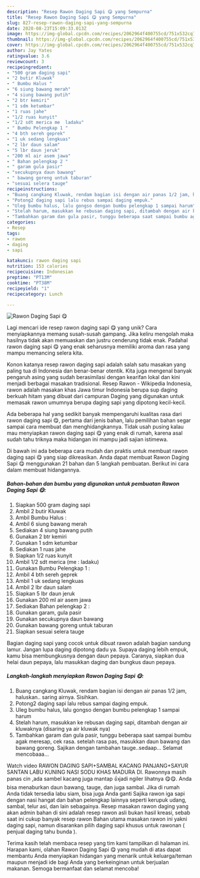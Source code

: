 ```yaml
---
description: "Resep Rawon Daging Sapi 😋 yang Sempurna"
title: "Resep Rawon Daging Sapi 😋 yang Sempurna"
slug: 827-resep-rawon-daging-sapi-yang-sempurna
date: 2020-08-23T15:09:33.013Z
image: https://img-global.cpcdn.com/recipes/2062964f400755cd/751x532cq70/rawon-daging-sapi-😋-foto-resep-utama.jpg
thumbnail: https://img-global.cpcdn.com/recipes/2062964f400755cd/751x532cq70/rawon-daging-sapi-😋-foto-resep-utama.jpg
cover: https://img-global.cpcdn.com/recipes/2062964f400755cd/751x532cq70/rawon-daging-sapi-😋-foto-resep-utama.jpg
author: Jay Yates
ratingvalue: 3.6
reviewcount: 3
recipeingredient:
- "500 gram daging sapi"
- "2 butir Kluwak"
- " Bumbu Halus "
- "6 siung bawang merah"
- "4 siung bawang putih"
- "2 btr kemiri"
- "1 sdm ketumbar"
- "1 ruas jahe"
- "1/2 ruas kunyit"
- "1/2 sdt merica me  ladaku"
- " Bumbu Pelengkap 1 "
- "4 bth sereh geprek"
- "1 uk sedang lengkuas"
- "2 lbr daun salam"
- "5 lbr daun jeruk"
- "200 ml air asem jawa"
- " Bahan pelengkap 2 "
- " garam gula pasir"
- "secukupnya daun bawang"
- " bawang goreng untuk taburan"
- "sesuai selera tauge"
recipeinstructions:
- "Buang cangkang Kluwak, rendam bagian isi dengan air panas 1/2 jam, haluskan.. saring airnya. Sisihkan."
- "Potong2 daging sapi lalu rebus sampai daging empuk."
- "Uleg bumbu halus, lalu gongso dengan bumbu pelengkap 1 sampai harum"
- "Stelah harum, masukkan ke rebusan daging sapi, ditambah dengan air kluwaknya (disaring ya air kluwak nya)"
- "Tambahkan garam dan gula pasir, tunggu beberapa saat sampai bumbu agak meresap, cek rasa. setelah rasa pas, masukkan daun bawang dan bawang goreng. Sajikan dengan tambahan tauge..sedaap... Selamat mencobaaa..."
categories:
- Resep
tags:
- rawon
- daging
- sapi

katakunci: rawon daging sapi 
nutrition: 153 calories
recipecuisine: Indonesian
preptime: "PT13M"
cooktime: "PT38M"
recipeyield: "1"
recipecategory: Lunch

---
```



![Rawon Daging Sapi 😋](https://img-global.cpcdn.com/recipes/2062964f400755cd/751x532cq70/rawon-daging-sapi-😋-foto-resep-utama.jpg)

Lagi mencari ide resep rawon daging sapi 😋 yang unik? Cara menyiapkannya memang susah-susah gampang. Jika keliru mengolah maka hasilnya tidak akan memuaskan dan justru cenderung tidak enak. Padahal rawon daging sapi 😋 yang enak seharusnya memiliki aroma dan rasa yang mampu memancing selera kita.

Konon katanya resep rawon daging sapi adalah salah satu masakan yang paling tua di Indonesia dan benar-benar otentik. Kita juga mengenal banyak pengaruh asing yang sudah berasimilasi dengan kearifan lokal dan kini menjadi berbagai masakan tradisional. Resep Rawon - Wikipedia Indonesia, rawon adalah masakan khas Jawa timur Indonesia berupa sup daging berkuah hitam yang dibuat dari campuran Daging yang digunakan untuk memasak rawon umumnya berupa daging sapi yang dipotong kecil-kecil.

Ada beberapa hal yang sedikit banyak mempengaruhi kualitas rasa dari rawon daging sapi 😋, pertama dari jenis bahan, lalu pemilihan bahan segar sampai cara membuat dan menghidangkannya. Tidak usah pusing kalau mau menyiapkan rawon daging sapi 😋 yang enak di rumah, karena asal sudah tahu triknya maka hidangan ini mampu jadi sajian istimewa.


Di bawah ini ada beberapa cara mudah dan praktis untuk membuat rawon daging sapi 😋 yang siap dikreasikan. Anda dapat membuat Rawon Daging Sapi 😋 menggunakan 21 bahan dan 5 langkah pembuatan. Berikut ini cara dalam membuat hidangannya.

<!--inarticleads1-->

##### Bahan-bahan dan bumbu yang digunakan untuk pembuatan Rawon Daging Sapi 😋:

1. Siapkan 500 gram daging sapi
1. Ambil 2 butir Kluwak
1. Ambil  Bumbu Halus :
1. Ambil 6 siung bawang merah
1. Sediakan 4 siung bawang putih
1. Gunakan 2 btr kemiri
1. Gunakan 1 sdm ketumbar
1. Sediakan 1 ruas jahe
1. Siapkan 1/2 ruas kunyit
1. Ambil 1/2 sdt merica (me : ladaku)
1. Gunakan  Bumbu Pelengkap 1 :
1. Ambil 4 bth sereh geprek
1. Ambil 1 uk sedang lengkuas
1. Ambil 2 lbr daun salam
1. Siapkan 5 lbr daun jeruk
1. Gunakan 200 ml air asem jawa
1. Sediakan  Bahan pelengkap 2 :
1. Gunakan  garam, gula pasir
1. Gunakan secukupnya daun bawang
1. Gunakan  bawang goreng untuk taburan
1. Siapkan sesuai selera tauge


Bagian daging sapi yang cocok untuk dibuat rawon adalah bagian sandung lamur. Jangan lupa daging dipotong dadu ya. Supaya daging lebih empuk, kamu bisa membungkusnya dengan daun pepaya. Caranya, siapkan dua helai daun pepaya, lalu masukkan daging dan bungkus daun pepaya. 

<!--inarticleads2-->

##### Langkah-langkah menyiapkan Rawon Daging Sapi 😋:

1. Buang cangkang Kluwak, rendam bagian isi dengan air panas 1/2 jam, haluskan.. saring airnya. Sisihkan.
1. Potong2 daging sapi lalu rebus sampai daging empuk.
1. Uleg bumbu halus, lalu gongso dengan bumbu pelengkap 1 sampai harum
1. Stelah harum, masukkan ke rebusan daging sapi, ditambah dengan air kluwaknya (disaring ya air kluwak nya)
1. Tambahkan garam dan gula pasir, tunggu beberapa saat sampai bumbu agak meresap, cek rasa. setelah rasa pas, masukkan daun bawang dan bawang goreng. Sajikan dengan tambahan tauge..sedaap... Selamat mencobaaa...


Watch video RAWON DAGING SAPI+SAMBAL KACANG PANJANG+SAYUR SANTAN LABU KUNING NASI SODU KHAS MADURA DI. Rawonnya masih panas cin ,ada sambel kacang juga mantap 👍jadi ngiler lihatnya 😋😋. Anda bisa menaburkan daun bawang, tauge, dan juga sambal. Jika di rumah Anda tidak tersedia labu siam, bisa juga Anda ganti Sajika rawon iga sapi dengan nasi hangat dan bahan pelengkap lainnya seperti kerupuk udang, sambal, telur asi, dan lain sebagainya. Resep masakan rawon daging yang akan admin bahan di sini adalah resep rawon asli bukan hasil kreasi, sebab saat ini cukup banyak resep rawon Bahan utama masakan rawon ini yakni daging sapi, namun disarankan pilih daging sapi khusus untuk rawonan ( penjual daging tahu bunda ). 

Terima kasih telah membaca resep yang tim kami tampilkan di halaman ini. Harapan kami, olahan Rawon Daging Sapi 😋 yang mudah di atas dapat membantu Anda menyiapkan hidangan yang menarik untuk keluarga/teman maupun menjadi ide bagi Anda yang berkeinginan untuk berjualan makanan. Semoga bermanfaat dan selamat mencoba!
